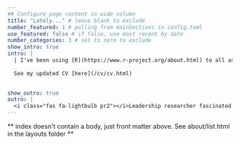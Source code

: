 ```yaml
---
## Configure page content in wide column
title: "Lately..." # leave blank to exclude
number_featured: 1 # pulling from mainSections in config.toml
use_featured: false # if false, use most recent by date
number_categories: 3 # set to zero to exclude
show_intro: true
intro: |
  | I've been using [R](https://www.r-project.org/about.html) to all aspects of my research and my work. This is my brand new website I built using R, so please be patient as I update it with all of my work. Keep up with my work including my tutorials in my [blog](/blog) and my current research projects in [projects](/project). Sign up for my office hours here: [office hours](/open-office-hours). |
  
  See my updated CV [here](/cv/cv.html)
  

show_outro: true
outro: |
  <i class="fas fa-lightbulb pr2"></i>Leadership researcher fascinated by data analytics, complexity theory, and improving the teamwork part of science. 
---
```


** index doesn't contain a body, just front matter above.
See about/list.html in the layouts folder **
